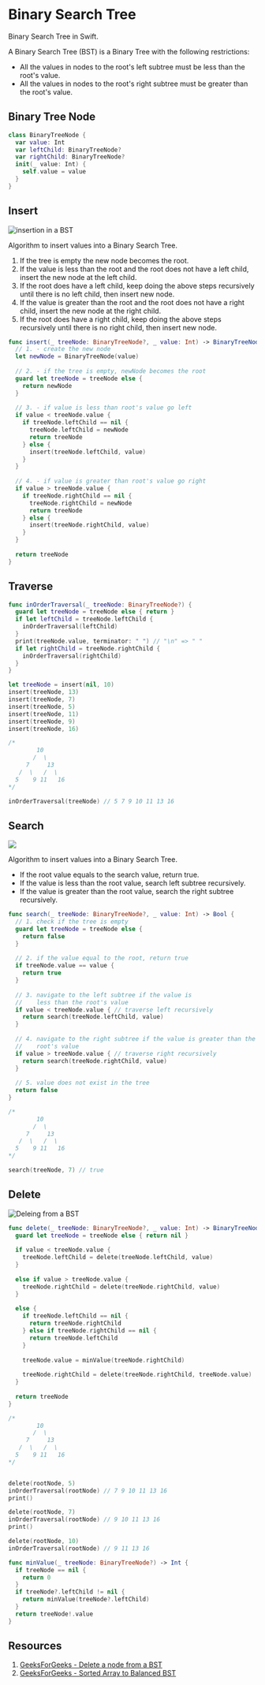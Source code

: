 # Binary Search Tree

Binary Search Tree in Swift.

A Binary Search Tree (BST) is a Binary Tree with the following restrictions: 

* All the values in nodes to the root's left subtree must be less than the root's value. 
* All the values in nodes to the root's right subtree must be greater than the root's value. 

## Binary Tree Node 

```swift 
class BinaryTreeNode {
  var value: Int
  var leftChild: BinaryTreeNode?
  var rightChild: BinaryTreeNode?
  init(_ value: Int) {
    self.value = value
  }
}
```

## Insert

![insertion in a BST](https://user-images.githubusercontent.com/1819208/100107840-17f65d00-2e38-11eb-86d9-9b1739a8905c.PNG)

Algorithm to insert values into a Binary Search Tree. 

1. If the tree is empty the new node becomes the root. 
2. If the value is less than the root and the root does not have a left child, insert the new node at the left child. 
3. If the root does have a left child, keep doing the above steps recursively until there is no left child, then insert new node. 
4. If the value is greater than the root and the root does not have a right child, insert the new node at the right child. 
5. If the root does have a right child, keep doing the above steps recursively until there is no right child, then insert new node. 


```swift 
func insert(_ treeNode: BinaryTreeNode?, _ value: Int) -> BinaryTreeNode? {
  // 1. - create the new node
  let newNode = BinaryTreeNode(value)
  
  // 2. - if the tree is empty, newNode becomes the root
  guard let treeNode = treeNode else {
    return newNode
  }
  
  // 3. - if value is less than root's value go left
  if value < treeNode.value {
    if treeNode.leftChild == nil {
      treeNode.leftChild = newNode
      return treeNode
    } else {
      insert(treeNode.leftChild, value)
    }
  }
  
  // 4. - if value is greater than root's value go right
  if value > treeNode.value {
    if treeNode.rightChild == nil {
      treeNode.rightChild = newNode
      return treeNode
    } else {
      insert(treeNode.rightChild, value)
    }
  }
  
  return treeNode
}
```

## Traverse

```swift 
func inOrderTraversal(_ treeNode: BinaryTreeNode?) {
  guard let treeNode = treeNode else { return }
  if let leftChild = treeNode.leftChild {
    inOrderTraversal(leftChild)
  }
  print(treeNode.value, terminator: " ") // "\n" => " "
  if let rightChild = treeNode.rightChild {
    inOrderTraversal(rightChild)
  }
}

let treeNode = insert(nil, 10)
insert(treeNode, 13)
insert(treeNode, 7)
insert(treeNode, 5)
insert(treeNode, 11)
insert(treeNode, 9)
insert(treeNode, 16)

/*
        10
       /  \
     7     13
   /  \   /  \
  5    9 11   16
*/

inOrderTraversal(treeNode) // 5 7 9 10 11 13 16
```

## Search 

![](https://user-images.githubusercontent.com/1819208/99878738-6fe15980-2bd5-11eb-9980-372f9ff77293.jpg)

Algorithm to insert values into a Binary Search Tree. 

* If the root value equals to the search value, return true. 
* If the value is less than the root value, search left subtree recursively. 
* If the value is greater than the root value, search the right subtree recursively. 

```swift 
func search(_ treeNode: BinaryTreeNode?, _ value: Int) -> Bool {
  // 1. check if the tree is empty
  guard let treeNode = treeNode else {
    return false
  }
  
  // 2. if the value equal to the root, return true
  if treeNode.value == value {
    return true
  }
  
  // 3. navigate to the left subtree if the value is
  //    less than the root's value
  if value < treeNode.value { // traverse left recursively
    return search(treeNode.leftChild, value)
  }
  
  // 4. navigate to the right subtree if the value is greater than the
  //    root's value
  if value > treeNode.value { // traverse right recursively
    return search(treeNode.rightChild, value)
  }
  
  // 5. value does not exist in the tree
  return false
}

/*
        10
       /  \
     7     13
   /  \   /  \
  5    9 11   16
*/

search(treeNode, 7) // true 
```

## Delete 

![Deleing from a BST](https://user-images.githubusercontent.com/1819208/100452792-d6f48780-3087-11eb-9651-642539fdffb7.jpg)

```swift 
func delete(_ treeNode: BinaryTreeNode?, _ value: Int) -> BinaryTreeNode? {
  guard let treeNode = treeNode else { return nil }
  
  if value < treeNode.value {
    treeNode.leftChild = delete(treeNode.leftChild, value)
  }
  
  else if value > treeNode.value {
    treeNode.rightChild = delete(treeNode.rightChild, value)
  }
  
  else {
    if treeNode.leftChild == nil {
      return treeNode.rightChild
    } else if treeNode.rightChild == nil {
      return treeNode.leftChild
    }
    
    treeNode.value = minValue(treeNode.rightChild)
    
    treeNode.rightChild = delete(treeNode.rightChild, treeNode.value)
  }
  
  return treeNode
}

/*
        10
       /  \
     7     13
   /  \   /  \
  5    9 11   16
*/


delete(rootNode, 5)
inOrderTraversal(rootNode) // 7 9 10 11 13 16
print()

delete(rootNode, 7)
inOrderTraversal(rootNode) // 9 10 11 13 16
print()

delete(rootNode, 10)
inOrderTraversal(rootNode) // 9 11 13 16

```

```swift 
func minValue(_ treeNode: BinaryTreeNode?) -> Int {
  if treeNode == nil {
    return 0
  }
  if treeNode?.leftChild != nil {
    return minValue(treeNode?.leftChild)
  }
  return treeNode!.value
}
```

## Resources 

1. [GeeksForGeeks - Delete a node from a BST](https://www.geeksforgeeks.org/binary-search-tree-set-2-delete/)
2. [GeeksForGeeks - Sorted Array to Balanced BST](https://www.geeksforgeeks.org/sorted-array-to-balanced-bst/?ref=lbp)
